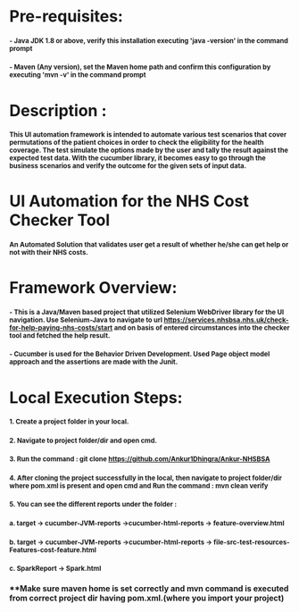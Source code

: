 # Pre-requisites:
#### <sub>- Java JDK 1.8 or above, verify this installation executing 'java -version' in the command prompt</sub>
#### <sub>- Maven (Any version), set the Maven home path and confirm this configuration by executing 'mvn -v' in the command prompt</sub>

# Description : 
#### <sub>This UI automation framework is intended to automate various test scenarios that cover permutations of the patient choices in order to check the eligibility for the health coverage. The test simulate the options made by the user and tally the result against the expected test data. With the cucumber library, it becomes easy to go through the business scenarios and verify the outcome for the given sets of input data. </sub>
  
# UI Automation for the NHS Cost Checker Tool
#### <sub>An Automated Solution that validates user get a result of whether he/she can get help or not with their NHS costs.</sub>

# Framework Overview: 
#### <sub>- This is a Java/Maven based project that utilized Selenium WebDriver library for the UI navigation. Use Selenium-Java to navigate to url https://services.nhsbsa.nhs.uk/check-for-help-paying-nhs-costs/start and on basis of entered circumstances into the checker tool and fetched the help result.</sub> 
#### <sub>- Cucumber is used for the Behavior Driven Development. Used Page object model approach and the assertions are made with the Junit.</sub>

# Local Execution Steps:
#### <sub>1. Create a project folder in your local.</sub>
#### <sub>2. Navigate to project folder/dir and open cmd.</sub>
#### <sub>3. Run the command : git clone https://github.com/Ankur1Dhingra/Ankur-NHSBSA</sub>
#### <sub>4. After cloning the project successfully in the local, then navigate to project folder/dir where pom.xml is present and open cmd and Run the command : mvn clean verify</sub>
#### <sub>5. You can see the different reports under the folder : </sub>
#### <sub>     a. target -> cucumber-JVM-reports ->cucumber-html-reports -> feature-overview.html</sub>
#### <sub>     b. target -> cucumber-JVM-reports ->cucumber-html-reports -> file-src-test-resources-Features-cost-feature.html</sub>
#### <sub>     c. SparkReport -> Spark.html</sub>

#### **Make sure maven home is set correctly and mvn command is executed from correct project dir having pom.xml.(where you import your project)

